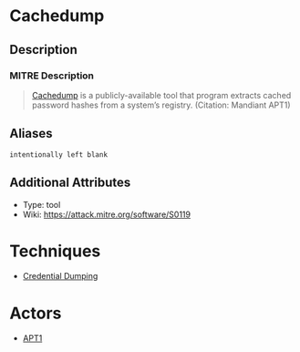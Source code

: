 
# Cachedump

## Description

### MITRE Description

> [Cachedump](https://attack.mitre.org/software/S0119) is a publicly-available tool that program extracts cached password hashes from a system’s registry. (Citation: Mandiant APT1)

## Aliases

```
intentionally left blank
```

## Additional Attributes

* Type: tool
* Wiki: https://attack.mitre.org/software/S0119

# Techniques


* [Credential Dumping](../techniques/Credential-Dumping.md)


# Actors


* [APT1](../actors/APT1.md)

